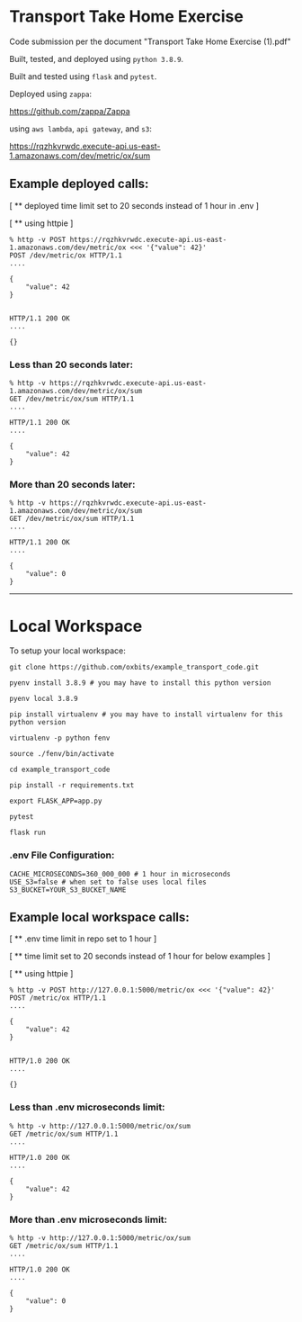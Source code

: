 # Transport Take Home Exercise

Code submission per the document "Transport Take Home Exercise (1).pdf"

Built, tested, and deployed using `python 3.8.9`.

Built and tested using `flask` and `pytest`.

Deployed using `zappa`:

https://github.com/zappa/Zappa

using `aws lambda`, `api gateway`, and `s3`:

https://rqzhkvrwdc.execute-api.us-east-1.amazonaws.com/dev/metric/ox/sum

## Example deployed calls:

[ ** deployed time limit set to 20 seconds instead of 1 hour in .env ]

[ ** using httpie ] 

```
% http -v POST https://rqzhkvrwdc.execute-api.us-east-1.amazonaws.com/dev/metric/ox <<< '{"value": 42}'
POST /dev/metric/ox HTTP/1.1
....

{
    "value": 42
}


HTTP/1.1 200 OK
....

{}
```

### Less than 20 seconds later:

```
% http -v https://rqzhkvrwdc.execute-api.us-east-1.amazonaws.com/dev/metric/ox/sum          
GET /dev/metric/ox/sum HTTP/1.1
....

HTTP/1.1 200 OK
....

{
    "value": 42
}
```

### More than 20 seconds later:

```
% http -v https://rqzhkvrwdc.execute-api.us-east-1.amazonaws.com/dev/metric/ox/sum
GET /dev/metric/ox/sum HTTP/1.1
....

HTTP/1.1 200 OK
....

{
    "value": 0
}
```
----

# Local Workspace

To setup your local workspace:

```
git clone https://github.com/oxbits/example_transport_code.git

pyenv install 3.8.9 # you may have to install this python version

pyenv local 3.8.9

pip install virtualenv # you may have to install virtualenv for this python version

virtualenv -p python fenv

source ./fenv/bin/activate

cd example_transport_code

pip install -r requirements.txt

export FLASK_APP=app.py

pytest

flask run
```

### .env File Configuration:

```
CACHE_MICROSECONDS=360_000_000 # 1 hour in microseconds
USE_S3=false # when set to false uses local files
S3_BUCKET=YOUR_S3_BUCKET_NAME
```

## Example local workspace calls:

[ ** .env time limit in repo set to 1 hour ]

[ ** time limit set to 20 seconds instead of 1 hour for below examples ]

[ ** using httpie ]

```
% http -v POST http://127.0.0.1:5000/metric/ox <<< '{"value": 42}'
POST /metric/ox HTTP/1.1
....

{
    "value": 42
}


HTTP/1.0 200 OK
....

{}
```

### Less than .env microseconds limit:

```
% http -v http://127.0.0.1:5000/metric/ox/sum
GET /metric/ox/sum HTTP/1.1
....

HTTP/1.0 200 OK
....

{
    "value": 42
}
```

### More than .env microseconds limit:

```
% http -v http://127.0.0.1:5000/metric/ox/sum
GET /metric/ox/sum HTTP/1.1
....

HTTP/1.0 200 OK
....

{
    "value": 0
}
```
